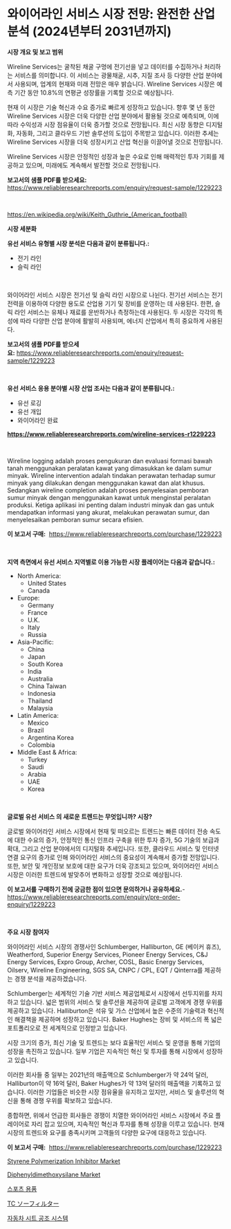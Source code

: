 <p><h1>와이어라인 서비스 시장 전망: 완전한 산업 분석 (2024년부터 2031년까지)</h1></p><p><strong>시장 개요 및 보고 범위</strong></p>
<p><p>Wireline Services는 굴착된 채굴 구멍에 전기선을 넣고 데이터를 수집하거나 처리하는 서비스를 의미합니다. 이 서비스는 광물채굴, 시추, 지질 조사 등 다양한 산업 분야에서 사용되며, 업계의 현재와 미래 전망은 매우 밝습니다. Wireline Services 시장은 예측 기간 동안 10.8%의 연평균 성장률을 기록할 것으로 예상됩니다.</p><p>현재 이 시장은 기술 혁신과 수요 증가로 빠르게 성장하고 있습니다. 향후 몇 년 동안 Wireline Services 시장은 더욱 다양한 산업 분야에서 활용될 것으로 예측되며, 이에 따라 수익성과 시장 점유율이 더욱 증가할 것으로 전망됩니다. 최신 시장 동향은 디지털화, 자동화, 그리고 클라우드 기반 솔루션의 도입이 주목받고 있습니다. 이러한 추세는 Wireline Services 시장을 더욱 성장시키고 산업 혁신을 이끌어낼 것으로 전망됩니다.</p><p>Wireline Services 시장은 안정적인 성장과 높은 수요로 인해 매력적인 투자 기회를 제공하고 있으며, 미래에도 계속해서 발전할 것으로 전망됩니다.</p></p>
<p><strong>보고서의 샘플 PDF를 받으세요:</strong> <a href="https://www.reliableresearchreports.com/enquiry/request-sample/1229223">https://www.reliableresearchreports.com/enquiry/request-sample/1229223</a></p>
<p>&nbsp;</p>
<p><a href="https://en.wikipedia.org/wiki/Keith_Guthrie_(American_football)">https://en.wikipedia.org/wiki/Keith_Guthrie_(American_football)</a></p>
<p><strong>시장 세분화</strong></p>
<p><strong>유선 서비스 유형별 시장 분석은 다음과 같이 분류됩니다.:</strong></p>
<p><ul><li>전기 라인</li><li>슬릭 라인</li></ul></p>
<p>&nbsp;</p>
<p><p>와이어라인 서비스 시장은 전기선 및 슬릭 라인 시장으로 나뉜다. 전기선 서비스는 전기 전력을 이용하여 다양한 용도로 산업용 기기 및 장비를 운영하는 데 사용된다. 한편, 슬릭 라인 서비스는 유체나 재료를 운반하거나 측정하는데 사용된다. 두 시장은 각각의 특성에 따라 다양한 산업 분야에 활발히 사용되며, 에너지 산업에서 특히 중요하게 사용된다.</p></p>
<p><strong>보고서의 샘플 PDF를 받으세요:</strong>&nbsp;<a href="https://www.reliableresearchreports.com/enquiry/request-sample/1229223">https://www.reliableresearchreports.com/enquiry/request-sample/1229223</a></p>
<p>&nbsp;</p>
<p><strong> 유선 서비스 응용 분야별 시장 산업 조사는 다음과 같이 분류됩니다.:</strong></p>
<p><ul><li>유선 로깅</li><li>유선 개입</li><li>와이어라인 완료</li></ul></p>
<p><strong><a href="https://www.reliableresearchreports.com/wireline-services-r1229223">https://www.reliableresearchreports.com/wireline-services-r1229223</a></strong></p>
<p>&nbsp;</p>
<p><p>Wireline logging adalah proses pengukuran dan evaluasi formasi bawah tanah menggunakan peralatan kawat yang dimasukkan ke dalam sumur minyak. Wireline intervention adalah tindakan perawatan terhadap sumur minyak yang dilakukan dengan menggunakan kawat dan alat khusus. Sedangkan wireline completion adalah proses penyelesaian pemboran sumur minyak dengan menggunakan kawat untuk menginstal peralatan produksi. Ketiga aplikasi ini penting dalam industri minyak dan gas untuk mendapatkan informasi yang akurat, melakukan perawatan sumur, dan menyelesaikan pemboran sumur secara efisien.</p></p>
<p><strong>이 보고서 구매:</strong>&nbsp; <a href="https://www.reliableresearchreports.com/purchase/1229223">https://www.reliableresearchreports.com/purchase/1229223</a></p>
<p>&nbsp;</p>
<p><strong>지역 측면에서 유선 서비스 지역별로 이용 가능한 시장 플레이어는 다음과 같습니다.:</strong></p>
<p><ul>
    <li>
        North America:
        <ul>
            <li>United States</li>
            <li>Canada</li>
        </ul>
    </li>
    <li>
        Europe:
        <ul>
            <li>Germany</li>
            <li>France</li>
            <li>U.K.</li>
            <li>Italy</li>
            <li>Russia</li>
        </ul>
    </li>
    <li>
        Asia-Pacific:
        <ul>
            <li>China</li>
            <li>Japan</li>
            <li>South Korea</li>
            <li>India</li>
            <li>Australia</li>
            <li>China Taiwan</li>
            <li>Indonesia</li>
            <li>Thailand</li>
            <li>Malaysia</li>
        </ul>
    </li>
    <li>
        Latin America:
        <ul>
            <li>Mexico</li>
            <li>Brazil</li>
            <li>Argentina Korea</li>
            <li>Colombia</li>
        </ul>
    </li>
    <li>
        Middle East & Africa:
        <ul>
            <li>Turkey</li>
            <li>Saudi</li>
            <li>Arabia</li>
            <li>UAE</li>
            <li>Korea</li>
        </ul>
    </li>
    </ul></p>
<p>&nbsp;</p>
<p><strong>글로벌 유선 서비스 의 새로운 트렌드는 무엇입니까? 시장?</strong></p>
<p><p>글로벌 와이어라인 서비스 시장에서 현재 및 떠오르는 트렌드는 빠른 데이터 전송 속도에 대한 수요의 증가, 안정적인 통신 인프라 구축을 위한 투자 증가, 5G 기술의 보급과 확대, 그리고 산업 분야에서의 디지털화 추세입니다. 또한, 클라우드 서비스 및 인터넷 연결 요구의 증가로 인해 와이어라인 서비스의 중요성이 계속해서 증가할 전망입니다. 또한, 보안 및 개인정보 보호에 대한 요구가 더욱 강조되고 있으며, 와이어라인 서비스 시장은 이러한 트렌드에 발맞추어 변화하고 성장할 것으로 예상됩니다.</p></p>
<p><strong>이 보고서를 구매하기 전에 궁금한 점이 있으면 문의하거나 공유하세요.</strong>- <a href="https://www.reliableresearchreports.com/enquiry/pre-order-enquiry/1229223">https://www.reliableresearchreports.com/enquiry/pre-order-enquiry/1229223</a></p>
<p>&nbsp;</p>
<p><strong>주요 시장 참여자</strong></p>
<p><p>와이어라인 서비스 시장의 경쟁사인 Schlumberger, Halliburton, GE (베이커 휴즈), Weatherford, Superior Energy Services, Pioneer Energy Services, C&J Energy Services, Expro Group, Archer, COSL, Basic Energy Services, Oilserv, Wireline Engineering, SGS SA, CNPC / CPL, EQT / Qinterra를 제공하는 경쟁 분석을 제공하겠습니다.</p><p> Schlumberger는 세계적인 기술 기반 서비스 제공업체로서 시장에서 선두지위를 차지하고 있습니다. 넓은 범위의 서비스 및 솔루션을 제공하여 글로벌 고객에게 경쟁 우위를 제공하고 있습니다. Halliburton은 석유 및 가스 산업에서 높은 수준의 기술력과 혁신적인 해결책을 제공하며 성장하고 있습니다. Baker Hughes는 장비 및 서비스의 폭 넓은 포트폴리오로 전 세계적으로 인정받고 있습니다.</p><p>시장 크기의 증가, 최신 기술 및 트렌드는 보다 효율적인 서비스 및 운영을 통해 기업의 성장을 촉진하고 있습니다. 일부 기업은 지속적인 혁신 및 투자를 통해 시장에서 성장하고 있습니다.</p><p>이러한 회사들 중 일부는 2021년의 매출액으로 Schlumberger가 약 24억 달러, Halliburton이 약 16억 달러, Baker Hughes가 약 13억 달러의 매출액을 기록하고 있습니다. 이러한 기업들은 비슷한 시장 점유율을 유지하고 있지만, 서비스 및 솔루션의 혁신을 통해 경쟁 우위를 확보하고 있습니다.</p><p>종합하면, 위에서 언급한 회사들은 경쟁이 치열한 와이어라인 서비스 시장에서 주요 플레이어로 자리 잡고 있으며, 지속적인 혁신과 투자를 통해 성장을 이루고 있습니다. 현재 시장의 트렌드와 요구를 충족시키며 고객들의 다양한 요구에 대응하고 있습니다.</p></p>
<p><strong>이 보고서 구매:</strong>&nbsp;&nbsp;<a href="https://www.reliableresearchreports.com/purchase/1229223">https://www.reliableresearchreports.com/purchase/1229223</a></p>
<p><p><a href="https://medium.com/@charles.fisher4346/styrene-polymerization-inhibitor-market-size-growth-trends-statistics-forecasts-2024-2031-2fc64f8e9d98">Styrene Polymerization Inhibitor Market</a></p><p><a href="https://medium.com/@karleeprice2004/global-diphenyldimethoxysilane-market-size-share-analysis-by-product-type-by-application-by-3051a014f739">Diphenyldimethoxysilane Market</a></p><p><a href="https://medium.com/@derrickmafrks96745/%EA%B8%80%EB%A1%9C%EB%B2%8C-%EC%8A%A4%ED%8F%AC%EC%B8%A0-%EC%9A%A9%ED%92%88-%EC%8B%9C%EC%9E%A5%EC%97%90%EC%84%9C-%EC%A0%9C%ED%92%88-%EC%9C%A0%ED%98%95-%EC%9D%91%EC%9A%A9-%EB%B6%84%EC%95%BC-%EC%A7%80%EC%97%AD-%EB%B0%8F-%EA%B8%B0%EC%97%85%EB%B3%84%EB%A1%9C-%EB%82%98%EB%88%88-%EC%97%85%EC%A2%85-%EC%A0%84%EB%A7%9D-%EC%8B%9C%EC%9E%A5-%ED%8F%89%EA%B0%80-%EA%B2%BD%EC%9F%81-%EC%83%81%ED%99%A9-%ED%8A%B8%EB%A0%8C%EB%93%9C-%EB%B0%8F-%EC%98%88%EC%B8%A1-2024-2031-c79ad8d453b3">스포츠 용품</a></p><p><a href="https://medium.com/@ridleydamion/%E5%B8%82%E5%A0%B4%E3%82%BB%E3%82%B0%E3%83%A1%E3%83%B3%E3%83%86%E3%83%BC%E3%82%B7%E3%83%A7%E3%83%B3-%E3%83%88%E3%83%AC%E3%83%B3%E3%83%89-%E7%AB%B6%E4%BA%89%E5%88%86%E6%9E%90%E3%81%AEtc-saw%E3%83%95%E3%82%A3%E3%83%AB%E3%82%BF%E3%83%BC%E3%83%9E%E3%83%BC%E3%82%B1%E3%83%83%E3%83%88%E3%81%AB%E6%B7%B1%E3%81%8F%E6%8E%98%E3%82%8A%E4%B8%8B%E3%81%92%E3%81%BE%E3%81%99-c4125ef47abb">TC ソーフィルター</a></p><p><a href="https://medium.com/@czbtzkwc9/%EA%B8%80%EB%A1%9C%EB%B2%8C-%EC%9E%90%EB%8F%99%EC%B0%A8-%EC%A2%8C%EC%84%9D-%EA%B8%B0%ED%9B%84-%EC%8B%9C%EC%8A%A4%ED%85%9C-%EC%8B%9C%EC%9E%A5-%EB%8F%99%ED%96%A5%EC%97%90-%EB%8C%80%ED%95%9C-%EC%A0%84%EB%9E%B5%EC%A0%81%EC%9D%B8-%ED%86%B5%EC%B0%B0-2024-2031-123-%ED%8E%98%EC%9D%B4%EC%A7%80%EC%97%90-%EC%86%8C%EA%B0%9C%EB%90%98%EC%96%B4-%EC%9E%88%EC%8A%B5%EB%8B%88%EB%8B%A4-266df65e9e3a">자동차 시트 공조 시스템</a></p></p>
